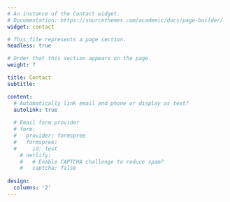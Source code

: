 ```yaml
---
# An instance of the Contact widget.
# Documentation: https://sourcethemes.com/academic/docs/page-builder/
widget: contact

# This file represents a page section.
headless: true

# Order that this section appears on the page.
weight: 7

title: Contact
subtitle:

content:
  # Automatically link email and phone or display as text?
  autolink: true
  
  # Email form provider
  # form:
  #   provider: formspree
  #   formspree:
  #     id: test
    # netlify:
    #   # Enable CAPTCHA challenge to reduce spam?
    #   captcha: false
  
design:
  columns: '2'
---
```

